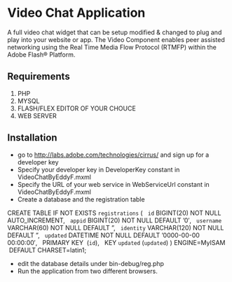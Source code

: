 # Video Chat Application

A full video chat widget that can be setup modified & changed to plug and play into your website or app.
The Video Component enables peer assisted networking using the Real Time Media Flow Protocol (RTMFP) within the Adobe Flash® Platform.

## Requirements

1. PHP
2. MYSQL
2. FLASH/FLEX EDITOR OF YOUR CHOUCE
3. WEB SERVER

## Installation

* go to http://labs.adobe.com/technologies/cirrus/  and sign up for a developer key
* Specify your developer key in DeveloperKey constant in VideoChatByEddyF.mxml
* Specify the URL of your web service in WebServiceUrl constant in VideoChatByEddyF.mxml
* Create a database and the registration table 

CREATE TABLE IF NOT EXISTS `registrations` (
  `id` BIGINT(20) NOT NULL AUTO_INCREMENT,
  `appid` BIGINT(20) NOT NULL DEFAULT ’0′,
  `username` VARCHAR(60) NOT NULL DEFAULT ”,
  `identity` VARCHAR(120) NOT NULL DEFAULT ”,
  `updated` DATETIME NOT NULL DEFAULT ’0000-00-00 00:00:00′,
  PRIMARY KEY  (`id`),
  KEY `updated` (`updated`)
) ENGINE=MyISAM  DEFAULT CHARSET=latin1;

* edit the database details under bin-debug/reg.php
* Run the application from two different browsers. 